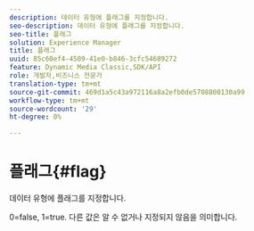 ```yaml
---
description: 데이터 유형에 플래그를 지정합니다.
seo-description: 데이터 유형에 플래그를 지정합니다.
seo-title: 플래그
solution: Experience Manager
title: 플래그
uuid: 85c60ef4-4509-41e0-b846-3cfc54689272
feature: Dynamic Media Classic,SDK/API
role: 개발자,비즈니스 전문가
translation-type: tm+mt
source-git-commit: 469d1a5c43a972116a8a2efb0de5708800130a99
workflow-type: tm+mt
source-wordcount: '29'
ht-degree: 0%

---
```



# 플래그{#flag}

데이터 유형에 플래그를 지정합니다.

0=false, 1=true. 다른 값은 알 수 없거나 지정되지 않음을 의미합니다.
